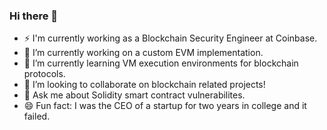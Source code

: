 ### Hi there 👋

- ⚡  I'm currently working as a Blockchain Security Engineer at Coinbase.
- 🔭 I’m currently working on a custom EVM implementation.
- 🌱 I’m currently learning VM execution environments for blockchain protocols.
- 👯 I’m looking to collaborate on blockchain related projects!
- 💬 Ask me about Solidity smart contract vulnerabilites. 
- 😄 Fun fact: I was the CEO of a startup for two years in college and it failed.
